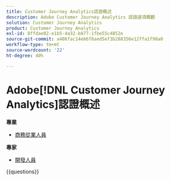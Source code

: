 ```yaml
---
title: Customer Journey Analytics認證概述
description: Adobe Customer Journey Analytics 認證選項概觀
solution: Customer Journey Analytics
product: Customer Journey Analytics
exl-id: 8ffdae02-e1b5-4a32-b877-1fbe55c4852e
source-git-commit: a406fac14e66f8aed5ef3b288356e12ffa1f98a0
workflow-type: tm+mt
source-wordcount: '22'
ht-degree: 40%

---
```


# Adobe[!DNL Customer Journey Analytics]認證概述

**專業**

* [商務從業人員](/help/certifications/acja/acja-p-business.md)

**專家**

* [開發人員](/help/certifications/acja/acja-e-developer.md) <!--AD0-E604-->

{{questions}}

